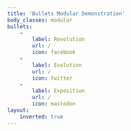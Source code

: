 ```yaml
---
title: 'Bullets Modular Demonstration'
body_classes: modular
bullets:
    -
        label: Revolution
        url: /
        icon: facebook
    -
        label: Evolution
        url: /
        icon: twitter
    -
        label: Exposition
        url: /
        icon: mastodon
layout:
    inverted: true
---
```


